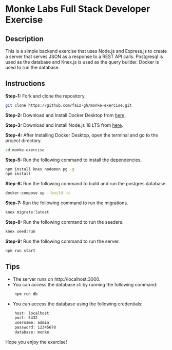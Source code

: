 # Monke Labs Full Stack Developer Exercise

## Description

This is a simple backend exercise that uses Node.js and Express.js to create a server that serves JSON as a response to a REST API calls. Postgresql is used as the database and Knex.js is used as the query builder. Docker is used to run the database.

## Instructions

**Step-1:** Fork and clone the repository.
```bash
git clone https://github.com/faiz-gh/monke-exercise.git
```

**Step-2:** Download and Install Docker Desktop from [here](https://www.docker.com/products/docker-desktop).

**Step-3:** Download and Install Node.js 18 LTS from [here](https://nodejs.org/en/download).

**Step-4:** After installing Docker Desktop, open the terminal and go to the project directory.
```bash
cd monke-exercise
```
**Step-5:** Run the following command to install the dependencies.
```bash
npm install knex nodemon pg -g
npm install
```

**Step-6:** Run the following command to build and run the postgres database.
```bash
docker-compose up --build -d
```

**Step-7:** Run the following command to run the migrations.
```bash
knex migrate:latest
```

**Step-8:** Run the following command to run the seeders.
```bash
knex seed:run
```

**Step-9:** Run the following command to run the server.
```bash
npm run start
```

## Tips

* The server runs on http://localhost:3000.
* You can access the database cli by running the following command:
```bash
    npm run db
```
* You can access the database using the following credentials:
```bash
    host: localhost
    port: 5432
    username: admin
    password: 12345678
    database: monke
```
Hope you enjoy the exercise!

